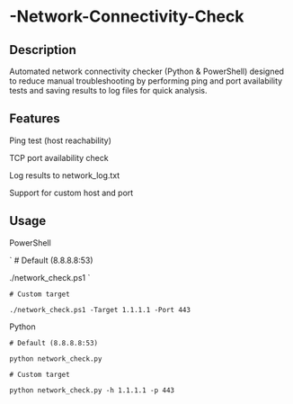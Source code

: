 # -Network-Connectivity-Check

## Description
Automated network connectivity checker (Python & PowerShell) designed to reduce manual troubleshooting by performing ping and port availability tests and saving results to log files for quick analysis.

## Features

Ping test (host reachability)

TCP port availability check

Log results to network_log.txt

Support for custom host and port

## Usage

PowerShell

` # Default (8.8.8.8:53) 
 
 ./network_check.ps1 `

` # Custom target `

` ./network_check.ps1 -Target 1.1.1.1 -Port 443 `

Python

` # Default (8.8.8.8:53) `

` python network_check.py `

` # Custom target `

` python network_check.py -h 1.1.1.1 -p 443 `
